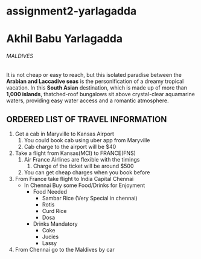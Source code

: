 # assignment2-yarlagadda

# Akhil Babu Yarlagadda

###### MALDIVES

It is not cheap or easy to reach, but this isolated paradise between the **Arabian and Laccadive seas** is the personification of a dreamy tropical vacation. In this **South Asian** destination, which is made up of more than **1,000 islands**, thatched-roof bungalows sit above crystal-clear aquamarine waters, providing easy water access and a romantic atmosphere. 

## ORDERED LIST OF TRAVEL INFORMATION
1. Get a cab in Maryville to Kansas Airport
    1. You could book cab using uber app from Maryville
    2. Cab charge to the airport will be $40
2. Take a flight from Kansas(MCI) to FRANCE(FNS)
    1. Air France Airlines are flexible with the timings
        1. Charge of the ticket will be around $500
    2. You can get cheap charges when you book before
3. From France take flight to India Capital Chennai
    * In Chennai Buy some Food/Drinks for Enjoyment
        * Food Needed
            * Sambar Rice (Very Special in chennai)
            * Rotis
            * Curd Rice
            * Dosa
        * Drinks Mandatory
            * Coke
            * Jucies
            * Lassy
4. From Chennai go to the Maldives by car
 

 